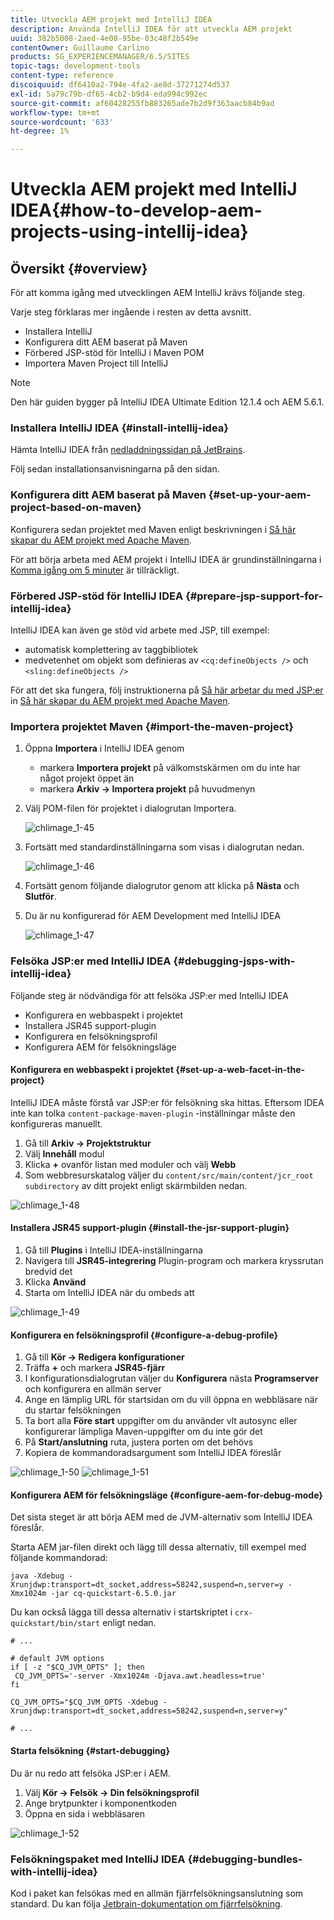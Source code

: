 ```yaml
---
title: Utveckla AEM projekt med IntelliJ IDEA
description: Använda IntelliJ IDEA för att utveckla AEM projekt
uuid: 382b5008-2aed-4e08-95be-03c48f2b549e
contentOwner: Guillaume Carlino
products: SG_EXPERIENCEMANAGER/6.5/SITES
topic-tags: development-tools
content-type: reference
discoiquuid: df6410a2-794e-4fa2-ae8d-37271274d537
exl-id: 5a79c79b-df65-4cb2-b9d4-eda994c992ec
source-git-commit: af60428255fb883265ade7b2d9f363aacb84b9ad
workflow-type: tm+mt
source-wordcount: '633'
ht-degree: 1%

---
```


# Utveckla AEM projekt med IntelliJ IDEA{#how-to-develop-aem-projects-using-intellij-idea}

## Översikt {#overview}

För att komma igång med utvecklingen AEM IntelliJ krävs följande steg.

Varje steg förklaras mer ingående i resten av detta avsnitt.

* Installera IntelliJ
* Konfigurera ditt AEM baserat på Maven
* Förbered JSP-stöd för IntelliJ i Maven POM
* Importera Maven Project till IntelliJ

>[!NOTE]
>
>Den här guiden bygger på IntelliJ IDEA Ultimate Edition 12.1.4 och AEM 5.6.1.

### Installera IntelliJ IDEA {#install-intellij-idea}

Hämta IntelliJ IDEA från [nedladdningssidan på JetBrains](https://www.jetbrains.com/idea/download/).

Följ sedan installationsanvisningarna på den sidan.

### Konfigurera ditt AEM baserat på Maven {#set-up-your-aem-project-based-on-maven}

Konfigurera sedan projektet med Maven enligt beskrivningen i [Så här skapar du AEM projekt med Apache Maven](/help/sites-developing/ht-projects-maven.md).

För att börja arbeta med AEM projekt i IntelliJ IDEA är grundinställningarna i [Komma igång om 5 minuter](https://maven.apache.org/guides/getting-started/maven-in-five-minutes.html) är tillräckligt.

### Förbered JSP-stöd för IntelliJ IDEA {#prepare-jsp-support-for-intellij-idea}

IntelliJ IDEA kan även ge stöd vid arbete med JSP, till exempel:

* automatisk komplettering av taggbibliotek
* medvetenhet om objekt som definieras av `<cq:defineObjects />` och `<sling:defineObjects />`

För att det ska fungera, följ instruktionerna på [Så här arbetar du med JSP:er](/help/sites-developing/ht-projects-maven.md#how-to-work-with-jsps) in [Så här skapar du AEM projekt med Apache Maven](/help/sites-developing/ht-projects-maven.md).

### Importera projektet Maven {#import-the-maven-project}

1. Öppna **Importera** i IntelliJ IDEA genom

   * markera **Importera projekt** på välkomstskärmen om du inte har något projekt öppet än
   * markera **Arkiv -> Importera projekt** på huvudmenyn

1. Välj POM-filen för projektet i dialogrutan Importera.

   ![chlimage_1-45](assets/chlimage_1-45a.png)

1. Fortsätt med standardinställningarna som visas i dialogrutan nedan.

   ![chlimage_1-46](assets/chlimage_1-46a.png)

1. Fortsätt genom följande dialogrutor genom att klicka på **Nästa** och **Slutför**.
1. Du är nu konfigurerad för AEM Development med IntelliJ IDEA

   ![chlimage_1-47](assets/chlimage_1-47a.png)

### Felsöka JSP:er med IntelliJ IDEA {#debugging-jsps-with-intellij-idea}

Följande steg är nödvändiga för att felsöka JSP:er med IntelliJ IDEA

* Konfigurera en webbaspekt i projektet
* Installera JSR45 support-plugin
* Konfigurera en felsökningsprofil
* Konfigurera AEM för felsökningsläge

#### Konfigurera en webbaspekt i projektet {#set-up-a-web-facet-in-the-project}

IntelliJ IDEA måste förstå var JSP:er för felsökning ska hittas. Eftersom IDEA inte kan tolka `content-package-maven-plugin` -inställningar måste den konfigureras manuellt.

1. Gå till **Arkiv -> Projektstruktur**
1. Välj **Innehåll** modul
1. Klicka **+** ovanför listan med moduler och välj **Webb**
1. Som webbresurskatalog väljer du `content/src/main/content/jcr_root subdirectory` av ditt projekt enligt skärmbilden nedan.

![chlimage_1-48](assets/chlimage_1-48a.png)

#### Installera JSR45 support-plugin {#install-the-jsr-support-plugin}

1. Gå till **Plugins** i IntelliJ IDEA-inställningarna
1. Navigera till **JSR45-integrering** Plugin-program och markera kryssrutan bredvid det
1. Klicka **Använd**
1. Starta om IntelliJ IDEA när du ombeds att

![chlimage_1-49](assets/chlimage_1-49a.png)

#### Konfigurera en felsökningsprofil {#configure-a-debug-profile}

1. Gå till **Kör -> Redigera konfigurationer**
1. Träffa **+** och markera **JSR45-fjärr**
1. I konfigurationsdialogrutan väljer du **Konfigurera** nästa **Programserver** och konfigurera en allmän server
1. Ange en lämplig URL för startsidan om du vill öppna en webbläsare när du startar felsökningen
1. Ta bort alla **Före start** uppgifter om du använder vlt autosync eller konfigurerar lämpliga Maven-uppgifter om du inte gör det
1. På **Start/anslutning** ruta, justera porten om det behövs
1. Kopiera de kommandoradsargument som IntelliJ IDEA föreslår

![chlimage_1-50](assets/chlimage_1-50a.png) ![chlimage_1-51](assets/chlimage_1-51a.png)

#### Konfigurera AEM för felsökningsläge {#configure-aem-for-debug-mode}

Det sista steget är att börja AEM med de JVM-alternativ som IntelliJ IDEA föreslår.

Starta AEM jar-filen direkt och lägg till dessa alternativ, till exempel med följande kommandorad:

`java -Xdebug -Xrunjdwp:transport=dt_socket,address=58242,suspend=n,server=y -Xmx1024m -jar cq-quickstart-6.5.0.jar`

Du kan också lägga till dessa alternativ i startskriptet i `crx-quickstart/bin/start` enligt nedan.

```shell
# ...

# default JVM options
if [ -z "$CQ_JVM_OPTS" ]; then
 CQ_JVM_OPTS='-server -Xmx1024m -Djava.awt.headless=true'
fi

CQ_JVM_OPTS="$CQ_JVM_OPTS -Xdebug -Xrunjdwp:transport=dt_socket,address=58242,suspend=n,server=y"

# ...
```

#### Starta felsökning {#start-debugging}

Du är nu redo att felsöka JSP:er i AEM.

1. Välj **Kör -> Felsök -> Din felsökningsprofil**
1. Ange brytpunkter i komponentkoden
1. Öppna en sida i webbläsaren

![chlimage_1-52](assets/chlimage_1-52a.png)

### Felsökningspaket med IntelliJ IDEA {#debugging-bundles-with-intellij-idea}

Kod i paket kan felsökas med en allmän fjärrfelsökningsanslutning som standard. Du kan följa [Jetbrain-dokumentation om fjärrfelsökning](https://www.jetbrains.com/help/idea/remote-debugging-with-product.html#remote-interpreter).
